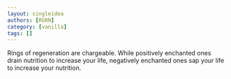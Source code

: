 ```yaml
---
layout: singleidea
authors: [RGRN]
category: [vanilla]
tags: []
---
```

Rings of regeneration are chargeable. While positively enchanted ones drain nutrition to increase your life, negatively enchanted ones sap your life to increase your nutrition.
